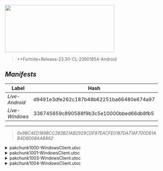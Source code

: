 <div style="pointer-events: none">
  <img style="pointer-events: none" src="https://raw.githubusercontent.com/Tectors/Archive/master/source/dependents/gen.24.30.svg" width="360" height="155">
<div>

 >  
  
  > ++Fortnite+Release-23.30-CL-23901854-Android

## *Manifests*
| Label | Hash | Route |
| - | - | - |
| *Live-Android* | d9491e3dfe262c187b48b62251ba66480e674a97 | [wBknKFE0Ev2Q0MQNuEKA0BeIKSMZBg](https://github.com/Tectors/Archive/blob/master/manifests/wBknKFE0Ev2Q0MQNuEKA0BeIKSMZBg.manifest) |
| *Live-Windows* | 336745659c890588f9b3c5e10000bbed66db8fb5 | [7rRQaEpSegmh97PgEUuJLFvvxnYHEg](https://github.com/Tectors/Archive/blob/master/manifests/7rRQaEpSegmh97PgEUuJLFvvxnYHEg.manifest) |

---

> *0x9BC4ED189BCC283B21AB2929CDF87EACFE0187DA71AF700D61AB4D8D08AAB862*

<details>
  <summary>pakchunk1000-WindowsClient.utoc</summary>

 > 
    0x23207B44850CCF87DC05E92B16CA51BD1DD022E08F248636BEB0E6B089BA49FE

  <img src="https://raw.githubusercontent.com/Tectors/Archive/master/source/dependents/referred/EID_BlueApparel.svg" width="100"> 
</details>

<details>
  <summary>pakchunk1001-WindowsClient.utoc</summary>

 > 
    0x71C971F43A7E15CA6125F5592D401DA36D672C69FCA50EC6BAD4206382C23ADB

  <img src="https://raw.githubusercontent.com/Tectors/Archive/master/source/dependents/referred/Wrap_Comp24.svg" width="100"> <img src="https://raw.githubusercontent.com/Tectors/Archive/master/source/dependents/referred/Pickaxe_WinterHunterFNCS.svg" width="100"> <img src="https://raw.githubusercontent.com/Tectors/Archive/master/source/dependents/referred/Character_TreasureHunterFashionsFNCS.svg" width="100"> <img src="https://raw.githubusercontent.com/Tectors/Archive/master/source/dependents/referred/Backpack_WinterHunterFNCS.svg" width="100"> <img src="https://raw.githubusercontent.com/Tectors/Archive/master/source/dependents/referred/Backpack_FNCS24.svg" width="100"> 
</details>

<details>
  <summary>pakchunk1003-WindowsClient.utoc</summary>

 > 
    0xFEEBDC75FCADF9DD5FA07C703B7CF3F98D0F52BE49CF3FF2112D05C9A2DE95CE

  <img src="https://raw.githubusercontent.com/Tectors/Archive/master/source/dependents/referred/Spray_PartyTrooper_General.svg" width="100"> <img src="https://raw.githubusercontent.com/Tectors/Archive/master/source/dependents/referred/Spray_Fishsticks_General.svg" width="100"> <img src="https://raw.githubusercontent.com/Tectors/Archive/master/source/dependents/referred/Spray_Desdemona_General.svg" width="100"> <img src="https://raw.githubusercontent.com/Tectors/Archive/master/source/dependents/referred/Spray_CreativeQuest.svg" width="100"> <img src="https://raw.githubusercontent.com/Tectors/Archive/master/source/dependents/referred/Spray_ChaosAgent_General.svg" width="100"> <img src="https://raw.githubusercontent.com/Tectors/Archive/master/source/dependents/referred/SPID_276_Hot.svg" width="100"> <img src="https://raw.githubusercontent.com/Tectors/Archive/master/source/dependents/referred/LoadingScreen_ZuriEvergreen.svg" width="100"> <img src="https://raw.githubusercontent.com/Tectors/Archive/master/source/dependents/referred/Emoji_S24_CreativeQuest.svg" width="100"> 
</details>

<details>
  <summary>pakchunk1004-WindowsClient.utoc</summary>

 > 
    0xD4C5F207B6030190BEA7FD8597EB5E7C4EACDDC09D2ACFB9B570C7120D492DF8

  <img src="https://raw.githubusercontent.com/Tectors/Archive/master/source/dependents/referred/MusicPack_178_S24FNCSDrops.svg" width="100"> 
</details>


